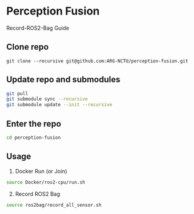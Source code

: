 # Perception Fusion

Record-ROS2-Bag Guide

## Clone repo 

```
git clone --recursive git@github.com:ARG-NCTU/perception-fusion.git
``` 

## Update repo and submodules

```bash
git pull
git submodule sync --recursive
git submodule update --init --recursive
```

## Enter the repo

```bash
cd perception-fusion
```

## Usage

1. Docker Run (or Join)

```bash
source Docker/ros2-cpu/run.sh
```

2. Record ROS2 Bag 

```bash
source ros2bag/record_all_sensor.sh
```
